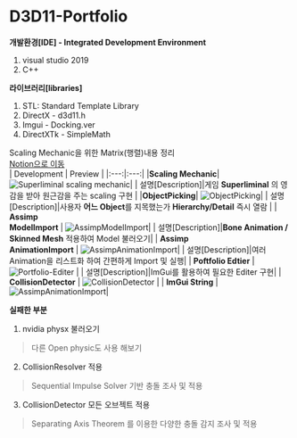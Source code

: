 # D3D11-Portfolio

**개발환경[IDE] - Integrated Development Environment**

 1. visual studio 2019
 2. C++

**라이브러리[libraries]**

 1. STL: Standard Template Library
 2. DirectX - d3d11.h
 3. Imgui - Docking.ver
 4. DirectXTk - SimpleMath


Scaling Mechanic을 위한 Matrix(행렬)내용 정리  
[Notion으로 이동](https://industrious-billboard-eea.notion.site/Matrix-2715b69f72714baa860733198a7f9e69?pvs=4)  
| Development | Preview |
|:---:|:---:|
|**Scaling Mechanic**|![Superliminal scaling mechanic](https://user-images.githubusercontent.com/32233160/208629664-16cc06dc-be21-44ba-bdb4-ba0d1eddb429.gif)|
| 설명[Description]|게임 **Superliminal** 의 영감을 받아 원근감을 주는 scaling 구현  |
|**ObjectPicking**| ![ObjectPicking](https://user-images.githubusercontent.com/32233160/208630023-6d29e952-b113-4247-8c84-7c6d63bc3122.gif)|
| 설명[Description]|사용자 **어느 Object**를 지목했는가 **Hierarchy/Detail** 즉시 열람 |
| **Assimp<br>ModelImport** | ![AssimpModelImport](https://user-images.githubusercontent.com/32233160/208655224-3992654d-83f9-4fa1-9694-dc6e655f20c3.gif)|
| 설명[Description]|**Bone Animation / Skinned Mesh** 적용하여 Model 불러오기|
| **Assimp<br>AnimationImport** | ![AssimpAnimationImport](https://user-images.githubusercontent.com/32233160/208655384-09edaecf-25fe-4691-ac7c-a2d91459226c.gif)|
| 설명[Description]|여러 Animation을 리스트화 하여 간편하게 Import 및 실행|
| **Poftfolio Edtier** | ![Portfolio-Editer](https://user-images.githubusercontent.com/32233160/208633415-90088c53-348c-4846-9f85-9ae53bc3356e.png) |
| 설명[Description]|ImGui를 활용하여 필요한 Editer 구현|
| **CollisionDetector** | ![CollisionDetector](https://user-images.githubusercontent.com/32233160/208656509-d833ef65-27c8-47d5-9e52-c84042bc8a36.png) |
| **ImGui String** | ![AssimpAnimationImport](https://user-images.githubusercontent.com/32233160/208657718-a379d767-4640-4b95-8f7f-fc594b745f6d.png)|

**실패한 부분**
 1. nvidia physx 불러오기 
 > 다른 Open physic도 사용 해보기 
 2. CollisionResolver 적용
   > Sequential Impulse Solver 기반 충돌 조사 및 적용
 3. CollisionDetector 모든 오브젝트 적용
  > Separating Axis Theorem 를 이용한 다양한 충돌 감지 조사 및 적용

